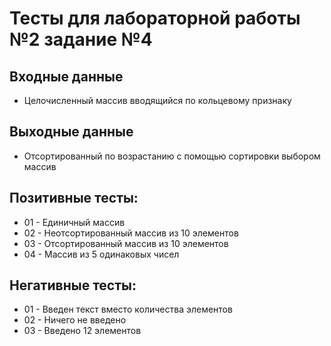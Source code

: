 # Тесты для лабораторной работы №2 задание №4

## Входные данные
- Целочисленный массив вводящийся по кольцевому признаку


## Выходные данные
- Отсортированный по возрастанию с помощью сортировки выбором массив


## Позитивные тесты:
- 01 - Единичный массив
- 02 - Неотсортированный массив из 10 элементов
- 03 - Отсортированный массив из 10 элементов
- 04 - Массив из 5 одинаковых чисел

## Негативные тесты:
- 01 - Введен текст вместо количества элементов
- 02 - Ничего не введено
- 03 - Введено 12 элементов
